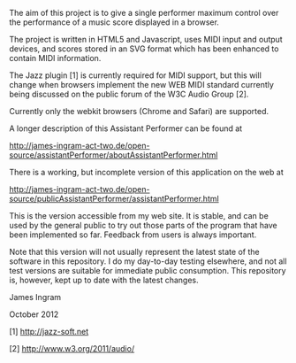 The aim of this project is to give a single performer maximum control over the performance of a music score displayed in a browser.

The project is written in HTML5 and Javascript, uses MIDI input and output devices, and scores stored in an SVG format which has been enhanced to contain MIDI information.

The Jazz plugin [1] is currently required for MIDI support, but this will change when browsers implement the new WEB MIDI standard currently being discussed on the public forum of the W3C Audio Group [2].

Currently only the webkit browsers (Chrome and Safari) are supported. 

A longer description of this Assistant Performer can be found at

http://james-ingram-act-two.de/open-source/assistantPerformer/aboutAssistantPerformer.html


There is a working, but incomplete version of this application on the web at

http://james-ingram-act-two.de/open-source/publicAssistantPerformer/assistantPerformer.html

This is the version accessible from my web site. It is stable, and can be used by the general public to try out those parts of the program that have been implemented so far. Feedback from users is always important.

Note that this version will not usually represent the latest state of the software in this repository. I do my day-to-day testing elsewhere, and not all test versions are suitable for immediate public consumption. This repository is, however, kept up to date with the latest changes.

James Ingram

October 2012

[1] http://jazz-soft.net

[2] http://www.w3.org/2011/audio/ 
